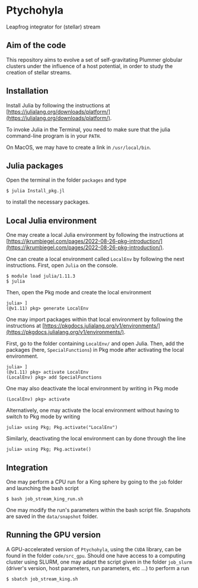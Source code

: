 # Ptychohyla
Leapfrog integrator for (stellar) stream

## Aim of the code

This repository aims to evolve a set of self-gravitating Plummer globular clusters under the influence of a host potential, in order to study the creation of stellar streams.

## Installation

Install Julia by following the instructions at [https://julialang.org/downloads/platform/](https://julialang.org/downloads/platform/).

To invoke Julia in the Terminal, you need to make sure that the julia command-line program is in your `PATH`. 

On MacOS, we may have to create a link in `/usr/local/bin`.


## Julia packages

Open the terminal in the folder `packages` and type

```
$ julia Install_pkg.jl
```

to install the necessary packages.

## Local Julia environment

One may create a local Julia environment by following the instructions at [https://jkrumbiegel.com/pages/2022-08-26-pkg-introduction/](https://jkrumbiegel.com/pages/2022-08-26-pkg-introduction/).

One can create a local environment called `LocalEnv` by following the next instructions. First, open `Julia` on the console.

```
$ module load julia/1.11.3
$ julia
```

Then, open the Pkg mode and create the local environment

```
julia> ]
(@v1.11) pkg> generate LocalEnv
```


One may import packages within that local environment by following the instructions at [https://pkgdocs.julialang.org/v1/environments/](https://pkgdocs.julialang.org/v1/environments/).

First, go to the folder containing `LocalEnv/` and open Julia. Then, add the packages (here, `SpecialFunctions`) in Pkg mode after activating the local environment.

```
julia> ]
(@v1.11) pkg> activate LocalEnv
(LocalEnv) pkg> add SpecialFunctions
```

One may also deactivate the local environment by writing in Pkg mode

```
(LocalEnv) pkg> activate
```

Alternatively, one may activate the local environment without having to switch to Pkg mode by writing 

```
julia> using Pkg; Pkg.activate("LocalEnv")
```

Similarly, deactivating the local environment can by done through the line

```
julia> using Pkg; Pkg.activate()
```



## Integration

One may perform a CPU run for a King sphere by going to the `job` folder and launching the bash script

```
$ bash job_stream_king_run.sh
```

One may modify the run's parameters within the bash script file.
Snapshots are saved in the `data/snapshot` folder.

## Running the GPU version

A GPU-accelerated version of `Ptychohyla`, using the `CUDA` library, can be found in the folder `code/src_gpu`. Should one have access to a computing cluster using SLURM, one may adapt the script given in the folder `job_slurm` (driver's version, host parameters, run parameters, etc ...) to perform a run

```
$ sbatch job_stream_king.sh
```